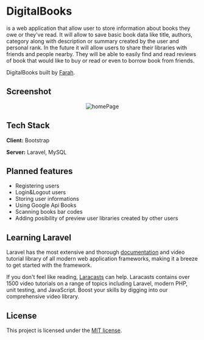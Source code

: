 # DigitalBooks

is a web application that allow user to store information about books they owe or they've read. It will allow to save basic book data like title, authors, category along with description or summary created by the user and personal rank.
In the future it will allow users to share their libraries with friends and people nearby. They will be able to easily find and read reviews of book that would like to buy or read or even to borrow book from friends.

DigitalBooks built by [Farah](https://twitter.com/ahmadiF__).

## Screenshot

<p align="center">
  <img  src="https://user-images.githubusercontent.com/70212296/138886060-c604b649-8c09-426b-bfb3-d0f0e5e71997.png" alt="homePage">
</p>

## Tech Stack

**Client:** Bootstrap

**Server:** Laravel, MySQL

## Planned features

* Registering users
* Login&Logout users
* Storing user informations
* Using Google Api Books
* Scanning books bar codes
* Adding posibility of preview user libraries created by other users

## Learning Laravel

Laravel has the most extensive and thorough [documentation](https://laravel.com/docs) and video tutorial library of all modern web application frameworks, making it a breeze to get started with the framework.

If you don't feel like reading, [Laracasts](https://laracasts.com) can help. Laracasts contains over 1500 video tutorials on a range of topics including Laravel, modern PHP, unit testing, and JavaScript. Boost your skills by digging into our comprehensive video library.

## License

This project is licensed under the [MIT license](https://opensource.org/licenses/MIT).

